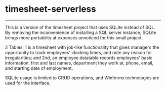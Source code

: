 # timesheet-serverless 
-----------------------------------------------------------------------
This is a version of the timesheet project that uses SQLite instead of SQL. By removing the inconvenience of installing a SQL server instance, SQLite brings more portability at expenses unnoticed for this small project.

2 Tables: 1 is a timesheet with job-like functionality that gives managers the opportunity to track employees' clocking times, and note any reason for irregularities; and 2nd, an employee datatable records employees' basic information: first and last names, department they work at, phone, email, and starting date of employment.

SQLite usage is limited to CRUD operations, and Winforms technologies are used for the interface.

